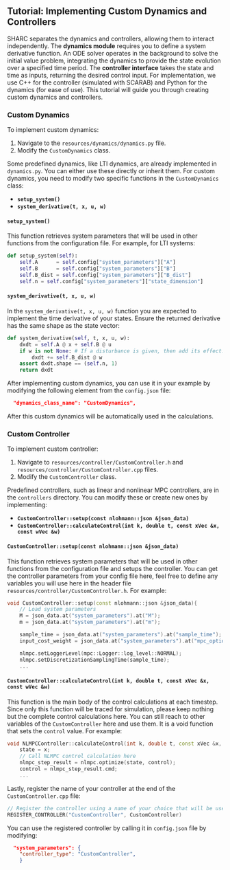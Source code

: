 ## Tutorial: Implementing Custom Dynamics and Controllers

SHARC separates the dynamics and controllers, allowing them to interact independently. The **dynamics module** requires you to define a system derivative function. An ODE solver operates in the background to solve the initial value problem, integrating the dynamics to provide the state evolution over a specified time period. The **controller interface** takes the state and time as inputs, returning the desired control input. For implementation, we use C++ for the controller (simulated with SCARAB) and Python for the dynamics (for ease of use). This tutorial will guide you through creating custom dynamics and controllers.

### Custom Dynamics

To implement custom dynamics:
1. Navigate to the `resources/dynamics/dynamics.py` file.
2. Modify the `CustomDynamics` class.

Some predefined dynamics, like LTI dynamics, are already implemented in `dynamics.py`. You can either use these directly or inherit them. For custom dynamics, you need to modify two specific functions in the `CustomDynamics` class:
- **`setup_system()`**
- **`system_derivative(t, x, u, w)`**

#### `setup_system()`
This function retrieves system parameters that will be used in other functions from the configuration file. For example, for LTI systems:
```python
def setup_system(self):
    self.A      = self.config["system_parameters"]["A"]
    self.B      = self.config["system_parameters"]["B"]
    self.B_dist = self.config["system_parameters"]["B_dist"]
    self.n = self.config["system_parameters"]["state_dimension"]
```
#### `system_derivative(t, x, u, w)`
In the `system_derivative(t, x, u, w)` function you are expected to implement the time derivative of your states. Ensure the returned derivative has the same shape as the state vector:
```python
def system_derivative(self, t, x, u, w):
    dxdt = self.A @ x + self.B @ u
    if w is not None: # If a disturbance is given, then add its effect.
        dxdt += self.B_dist @ w
    assert dxdt.shape == (self.n, 1)
    return dxdt
```

After implementing custom dynamics, you can use it in your example by modifying the following element from the `config.json` file:
```json
  "dynamics_class_name": "CustomDynamics",
```
After this custom dynamics will be automatically used in the calculations.
### Custom Controller
To implement custom controller:
1. Navigate to `resources/controller/CustomController.h` and `resources/controller/CustomController.cpp` files.
2. Modify the `CustomController` class.

Predefined controllers, such as linear and nonlinear MPC controllers, are in the `controllers` directory. You can modify these or create new ones by implementing:
- **`CustomController::setup(const nlohmann::json &json_data)`**
- **`CustomController::calculateControl(int k, double t, const xVec &x, const wVec &w)`**

#### `CustomController::setup(const nlohmann::json &json_data)`
This function retrieves system parameters that will be used in other functions from the configuration file and setups the controller. You can get the controller parameters from your config file here, feel free to define any variables you will use here in the header file `resources/controller/CustomController.h`. For example:
```C++
void CustomController::setup(const nlohmann::json &json_data){
    // Load system parameters
    M = json_data.at("system_parameters").at("M");
    m = json_data.at("system_parameters").at("m");

    sample_time = json_data.at("system_parameters").at("sample_time");
    input_cost_weight = json_data.at("system_parameters").at("mpc_options").at("input_cost_weight");

    nlmpc.setLoggerLevel(mpc::Logger::log_level::NORMAL);
    nlmpc.setDiscretizationSamplingTime(sample_time);
    ...
```

#### `CustomController::calculateControl(int k, double t, const xVec &x, const wVec &w)`
This function is the main body of the control calculations at each timestep. Since only this function will be traced for simulation, please keep nothing but the complete control calculations here. You can still reach to other variables of the `CustomController` here and use them. It is a void function that sets the `control` value. For example:
```C++
void NLMPCController::calculateControl(int k, double t, const xVec &x, const wVec &w){
    state = x;
    // Call NLMPC control calculation here
    nlmpc_step_result = nlmpc.optimize(state, control);
    control = nlmpc_step_result.cmd;
    ...
```

Lastly, register the name of your controller at the end of the `CustomController.cpp` file:
```c++
// Register the controller using a name of your choice that will be used in json to call
REGISTER_CONTROLLER("CustomController", CustomController)
```

You can use the registered controller by calling it in `config.json` file by modifying:
```json
  "system_parameters": {
    "controller_type": "CustomController",
    }
```